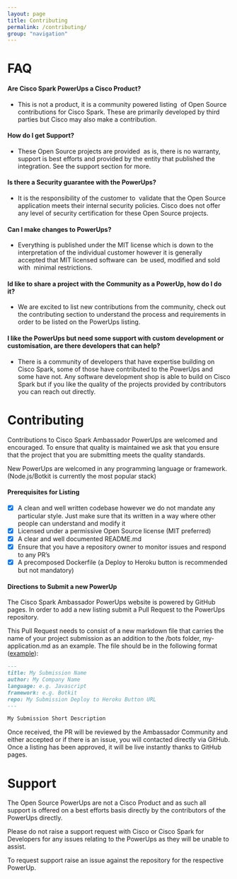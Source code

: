 ```yaml
---
layout: page
title: Contributing
permalink: /contributing/
group: "navigation"
---
```


# FAQ
#### Are Cisco Spark PowerUps a Cisco Product?
* This is not a product, it is a community powered listing  of Open Source contributions for Cisco Spark. These are primarily developed by third parties but Cisco may also make a contribution.

#### How do I get Support?
* These Open Source projects are provided  as is, there is no warranty, support is best efforts and provided by the entity that published the integration. See the support section for more. 

#### Is there a Security guarantee with the PowerUps?
* It is the responsibility of the customer to  validate that the Open Source application meets their internal security policies. Cisco does not offer any level of security certification for these Open Source projects.

#### Can I make changes to PowerUps?
* Everything is published under the MIT license which is down to the interpretation of the individual customer however it is generally accepted that MIT licensed software can  be used, modified and sold with  minimal restrictions.

#### Id like to share a project with the Community as a PowerUp, how do I do it?
* We are excited to list new contributions from the community, check out the contributing section to understand the process and requirements in order to be listed on the PowerUps listing. 

#### I like the PowerUps but need some support with custom development or customisation, are there developers that can help?
* There is a community of developers that have expertise building on Cisco Spark, some of those have contributed to the PowerUps and some have not. Any software development shop is able to build on Cisco Spark but if you like the quality of the projects provided by contributors you can reach out directly.

# Contributing
Contributions to Cisco Spark Ambassador PowerUps are welcomed and encouraged. To ensure that quality is maintained we ask that you ensure that the project that you are submitting meets the quality standards.

New PowerUps are welcomed in any programming language or framework. (Node.js/Botkit is currently the most popular stack)

#### Prerequisites for Listing
- [X] A clean and well written codebase however we do not mandate any particular style. Just make sure that its written in a way where other people can understand and modify it
- [X] Licensed under a permissive Open Source license (MIT preferred)
- [X] A clear and well documented README.md
- [X] Ensure that you have a repository owner to monitor issues and respond to any PR’s
- [X] A precomposed Dockerfile (a Deploy to Heroku button is recommended but not mandatory)

#### Directions to Submit a new PowerUp
The Cisco Spark Ambassador PowerUps website is powered by GitHub pages. In order to add a new listing submit a Pull Request to the PowerUps repository. 

This Pull Request needs to consist of a new markdown file that carries the name of your project submission as an addition to the /bots folder,  my-application.md as an example. The file should be in the following format ([example](https://github.com/CiscoSparkAmbassadors/PowerUps/commit/d13ef671130f7f112b28b1e39730713250179838)):

``` markdown
---
title: My Submission Name
author: My Company Name
language: e.g. Javascript
framework: e.g. Botkit
repo: My Submission Deploy to Heroku Button URL
---

My Submission Short Description

```

Once received, the PR will be reviewed by the Ambassador Community and either accepted or if there is an issue, you will contacted directly via GitHub. Once a listing has been approved, it will be live instantly thanks to GitHub pages.

# Support
The Open Source PowerUps are not a Cisco Product and as such all support is offered on a best efforts basis directly by the contributors of the PowerUps directly. 

Please do not raise a support request with Cisco or Cisco Spark for Developers for any issues relating to the PowerUps as they will be unable to assist.

To request support raise an issue against the repository for the respective PowerUp.

